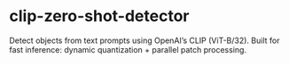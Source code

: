 # clip-zero-shot-detector
Detect objects from text prompts using OpenAI’s CLIP (ViT-B/32).   Built for fast inference: dynamic quantization + parallel patch processing.
